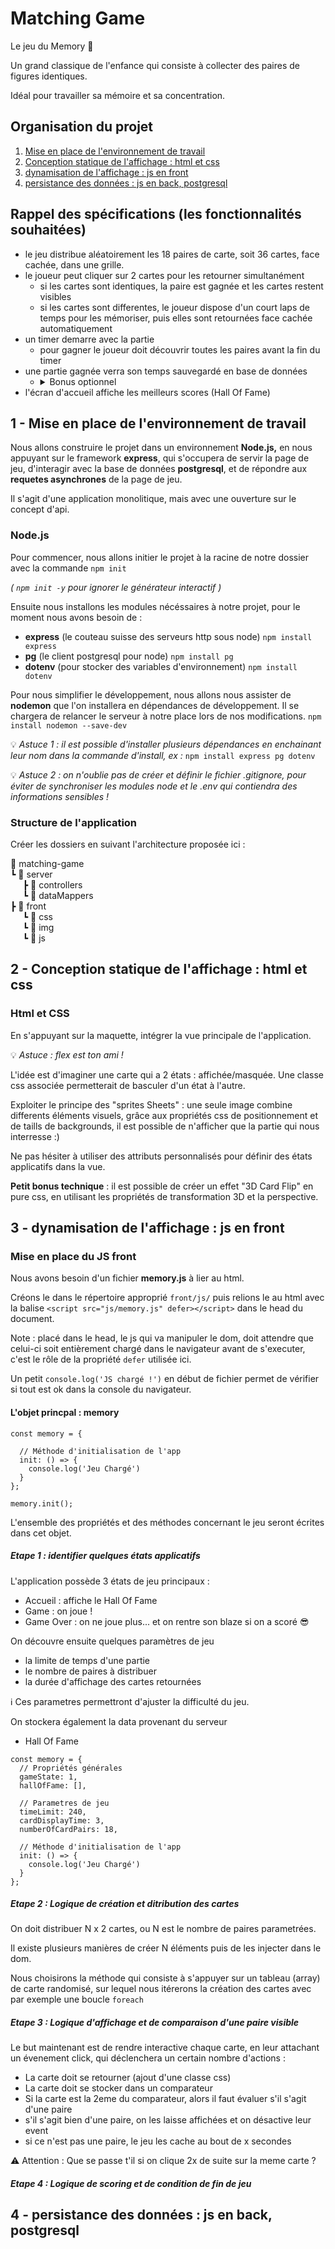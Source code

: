 # Matching Game 

Le jeu du Memory :space_invader: 

Un grand classique de l'enfance qui consiste à collecter des paires de figures identiques.

Idéal pour travailler sa mémoire et sa concentration.

## Organisation du projet

1. [Mise en place de l'environnement de travail](#1---mise-en-place-de-lenvironnement-de-travail)
2. [Conception statique de l'affichage : html et css](#2---conception-statique-de-laffichage--html-et-css)
3. [dynamisation de l'affichage : js en front](#3---dynamisation-de-laffichage--js-en-front)
4. [persistance des données : js en back, postgresql](#4---persistance-des-données--js-en-back-postgresql)

## Rappel des spécifications (les fonctionnalités souhaitées)

- le jeu distribue aléatoirement les 18 paires de carte, soit 36 cartes, face cachée, dans une grille.
- le joueur peut cliquer sur 2 cartes pour les retourner simultanément
    - si les cartes sont identiques, la paire est gagnée et les cartes restent visibles
    - si les cartes sont differentes, le joueur dispose d'un court laps de temps pour les mémoriser, puis elles sont retournées face cachée automatiquement
- un timer demarre avec la partie
    - pour gagner le joueur doit découvrir toutes les paires avant la fin du timer
- une partie gagnée verra son temps sauvegardé en base de données
    - <details>
        <summary>Bonus optionnel</summary>
        le joueur gagnant peut fournir son nom pour immortaliser sa performance ! :v:
    </details>
- l'écran d'accueil affiche les meilleurs scores (Hall Of Fame)

## 1 - Mise en place de l'environnement de travail
Nous allons construire le projet dans un environnement **Node.js,** en nous appuyant sur le framework **express**, qui s'occupera de servir la page de jeu, d'interagir avec la base de données **postgresql**, et de répondre aux **requetes asynchrones** de la page de jeu.

Il s'agit d'une application monolitique, mais avec une ouverture sur le concept d'api.

### Node.js
Pour commencer, nous allons initier le projet à la racine de notre dossier avec la commande `npm init`

*( `npm init -y` pour ignorer le générateur interactif )*

Ensuite nous installons les modules nécéssaires à notre projet, pour le moment nous avons besoin de :
- **express** (le couteau suisse des serveurs http sous node) `npm install express`
- **pg** (le client postgresql pour node) `npm install pg`
- **dotenv** (pour stocker des variables d'environnement) `npm install dotenv`

Pour nous simplifier le développement, nous allons nous assister de **nodemon** que l'on installera en dépendances de développement. Il se chargera de relancer le serveur à notre place lors de nos modifications. `npm install nodemon --save-dev`

:bulb: *Astuce 1 : il est possible d'installer plusieurs dépendances en enchainant leur nom dans la commande d'install, ex :* `npm install express pg dotenv`

:bulb: *Astuce 2 : on n'oublie pas de créer et définir le fichier .gitignore, pour éviter de synchroniser les modules node et le .env qui contiendra des informations sensibles !*

### Structure de l'application
Créer les dossiers en suivant l'architecture proposée ici :

📁 matching-game \
┗ 📁 server \
&nbsp;&nbsp;&nbsp;&nbsp;&nbsp;┣ 📁 controllers \
&nbsp;&nbsp;&nbsp;&nbsp;&nbsp;┗ 📁 dataMappers \
┣ 📁 front \
&nbsp;&nbsp;&nbsp;&nbsp;&nbsp;┗ 📁 css \
&nbsp;&nbsp;&nbsp;&nbsp;&nbsp;┗ 📁 img \
&nbsp;&nbsp;&nbsp;&nbsp;&nbsp;┗ 📁 js



## 2 - Conception statique de l'affichage : html et css

### Html et CSS
En s'appuyant sur la maquette, intégrer la vue principale de l'application.

:bulb: *Astuce  : flex est ton ami !*

L'idée est d'imaginer une carte qui a 2 états : affichée/masquée. Une classe css associée permetterait de basculer d'un état à l'autre.

Exploiter le principe des "sprites Sheets" : une seule image combine differents éléments visuels, grâce aux propriétés css de positionnement et de taills de backgrounds, il est possible de n'afficher que la partie qui nous interresse :)

Ne pas hésiter à utiliser des attributs personnalisés pour définir des états applicatifs dans la vue.

**Petit bonus technique** : il est possible de créer un effet "3D Card Flip" en pure css, en utilisant les propriétés de transformation 3D et la perspective.

## 3 - dynamisation de l'affichage : js en front

### Mise en place du JS front

Nous avons besoin d'un fichier **memory.js** à lier au html.

Créons le dans le répertoire approprié `front/js/` puis relions le au html avec la balise `<script src="js/memory.js" defer></script>` dans le head du document.

Note : placé dans le head, le js qui va manipuler le dom, doit attendre que celui-ci soit entièrement chargé dans le navigateur avant de s'executer, c'est le rôle de la propriété `defer` utilisée ici.

Un petit `console.log('JS chargé !')` en début de fichier permet de vérifier si tout est ok dans la console du navigateur.

#### L'objet princpal : **memory**

```JS
const memory = {

  // Méthode d'initialisation de l'app
  init: () => {
    console.log('Jeu Chargé')
  }
};

memory.init();
```

L'ensemble des propriétés et des méthodes concernant le jeu seront écrites dans cet objet.

##### Etape 1 : identifier quelques états applicatifs

L'application possède 3 états de jeu principaux : 
- Accueil : affiche le Hall Of Fame
- Game : on joue !
- Game Over : on ne joue plus... et on rentre son blaze si on a scoré :sunglasses:

On découvre ensuite quelques paramètres de jeu
- la limite de temps d'une partie
- le nombre de paires à distribuer
- la durée d'affichage des cartes retournées

:information_source: Ces parametres permettront d'ajuster la difficulté du jeu.

On stockera également la data provenant du serveur
- Hall Of Fame

```JS
const memory = {
  // Propriétés générales
  gameState: 1, 
  hallOfFame: [], 

  // Parametres de jeu
  timeLimit: 240,
  cardDisplayTime: 3,
  numberOfCardPairs: 18, 

  // Méthode d'initialisation de l'app
  init: () => {
    console.log('Jeu Chargé')
  }
};
```

##### Etape 2 : Logique de création et ditribution des cartes

On doit distribuer N x 2 cartes, ou N est le nombre de paires parametrées.

Il existe plusieurs manières de créer N éléments puis de les injecter dans le dom.

Nous choisirons la méthode qui consiste à s'appuyer sur un tableau (array) de carte randomisé, sur lequel nous itérerons la création des cartes avec par exemple une boucle `foreach`

##### Etape 3 : Logique d'affichage et de comparaison d'une paire visible

Le but maintenant est de rendre interactive chaque carte, en leur attachant un évenement click, qui déclenchera un certain nombre d'actions :
- La carte doit se retourner (ajout d'une classe css)
- La carte doit se stocker dans un comparateur
- Si la carte est la 2eme du comparateur, alors il faut évaluer s'il s'agit d'une paire
- s'il s'agit bien d'une paire, on les laisse affichées et on désactive leur event
- si ce n'est pas une paire, le jeu les cache au bout de x secondes

:warning: Attention : Que se passe t'il si on clique 2x de suite sur la meme carte ?

##### Etape 4 : Logique de scoring et de condition de fin de jeu



## 4 - persistance des données : js en back, postgresql

